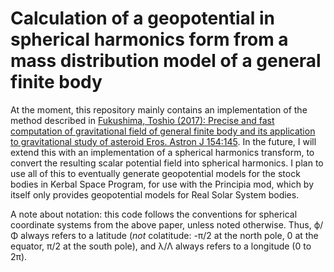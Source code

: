 # Calculation of a geopotential in spherical harmonics form from a mass distribution model of a general finite body

At the moment, this repository mainly contains an implementation of the method described in [Fukushima, Toshio (2017): Precise and fast computation of gravitational field of general finite body and its application to gravitational study of asteroid Eros. Astron J 154:145](https://iopscience.iop.org/article/10.3847/1538-3881/aa88b8). In the future, I will extend this with an implementation of a spherical harmonics transform, to convert the resulting scalar potential field into spherical harmonics. I plan to use all of this to eventually generate geopotential models for the stock bodies in Kerbal Space Program, for use with the Principia mod, which by itself only provides geopotential models for Real Solar System bodies.

A note about notation: this code follows the conventions for spherical coordinate systems from the above paper, unless noted otherwise. Thus, ϕ/Φ always refers to a latitude (*not* colatitude: -π/2 at the north pole, 0 at the equator, π/2 at the south pole), and λ/Λ always refers to a longitude (0 to 2π).
